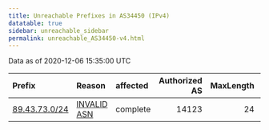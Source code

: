 ```yaml
---
title: Unreachable Prefixes in AS34450 (IPv4)
datatable: true
sidebar: unreachable_sidebar
permalink: unreachable_AS34450-v4.html
---
```


Data as of 2020-12-06 15:35:00 UTC


<div class="datatable-begin"></div>

| Prefix                                               | Reason                                                                                               | affected   |   Authorized AS |   MaxLength | Anchor                                         |   unreachable /24s |
|:-----------------------------------------------------|:-----------------------------------------------------------------------------------------------------|:-----------|----------------:|------------:|:-----------------------------------------------|-------------------:|
| [89.43.73.0/24](https://stat.ripe.net/89.43.73.0/24) | [INVALID ASN](https://rpki-validator.ripe.net/announcement-preview?asn=AS34450&prefix=89.43.73.0/24) | complete   |           14123 |          24 | [RIPE](unreachable_RIPE_NCC_RPKI_Root-v4.html) |                  1 |

<div class="datatable-end"></div>
